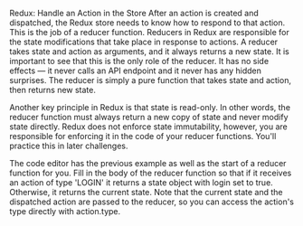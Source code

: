 Redux: Handle an Action in the Store
After an action is created and dispatched, the Redux store needs to know how to respond to that action. This is the job of a reducer function. Reducers in Redux are responsible for the state modifications that take place in response to actions. A reducer takes state and action as arguments, and it always returns a new state. It is important to see that this is the only role of the reducer. It has no side effects — it never calls an API endpoint and it never has any hidden surprises. The reducer is simply a pure function that takes state and action, then returns new state.

Another key principle in Redux is that state is read-only. In other words, the reducer function must always return a new copy of state and never modify state directly. Redux does not enforce state immutability, however, you are responsible for enforcing it in the code of your reducer functions. You'll practice this in later challenges.


The code editor has the previous example as well as the start of a reducer function for you. Fill in the body of the reducer function so that if it receives an action of type 'LOGIN' it returns a state object with login set to true. Otherwise, it returns the current state. Note that the current state and the dispatched action are passed to the reducer, so you can access the action's type directly with action.type.
```

```